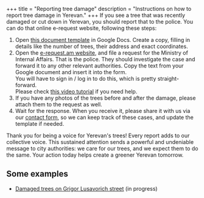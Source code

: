 +++
title = "Reporting tree damage"
description = "Instructions on how to report tree damage in Yerevan."
+++
If you see a tree that was recently damaged or cut down in Yerevan, you should report that to the police.
You can do that online e-request website, following these steps:

1. Open [this document template][1] in Google Docs.  Create a copy, filling in details like the number of trees, their address and exact coordinates.
2. Open the [e-request.am website][2], and file a request for the Ministry of Internal Affairs. That is the police. They should investigate the case and forward it to any other relevant authorities.  Copy the text from your Google document and insert it into the form.  
   You will have to sign in / log in to do this, which is pretty straight-forward.  
   Please check [this video tutorial][4] if you need help.
3. If you have any photos of the trees before and after the damage, please attach them to the request as well.
4. Wait for the response.  When you receive it, please share it with us via our [contact form][3], so we can keep track of these cases, and update the template if needed.

Thank you for being a voice for Yerevan's trees!
Every report adds to our collective voice. This sustained attention sends a powerful and undeniable message to city authorities: we care for our trees, and we expect them to do the same. Your action today helps create a greener Yerevan tomorrow.

## Some examples

- [Damaged trees on Grigor Lusavorich street](001-grigor-lusavorich/) (in progress)

[1]: https://docs.google.com/document/d/1Zt32UrBN5IxbBlZcjH0lbLyHFsPU07CIJYZkJaUq_RA/edit?usp=sharing
[2]: https://e-request.am/en/e-letter
[3]: /connect/
[4]: https://youtu.be/w6h45QxeiWQ

